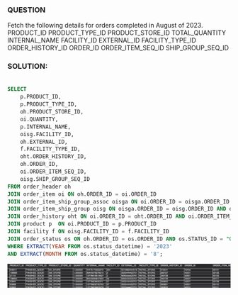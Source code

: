 ### QUESTION

Fetch the following details for orders completed in August of 2023.
    PRODUCT_ID
    PRODUCT_TYPE_ID
    PRODUCT_STORE_ID 
    TOTAL_QUANTITY
    INTERNAL_NAME 
    FACILITY_ID
    EXTERNAL_ID 
    FACILITY_TYPE_ID 
    ORDER_HISTORY_ID 
    ORDER_ID
    ORDER_ITEM_SEQ_ID
    SHIP_GROUP_SEQ_ID


### SOLUTION:

```sql

SELECT
	p.PRODUCT_ID,
	p.PRODUCT_TYPE_ID,
	oh.PRODUCT_STORE_ID,
	oi.QUANTITY,
	p.INTERNAL_NAME,
	oisg.FACILITY_ID,
	oh.EXTERNAL_ID,
	f.FACILITY_TYPE_ID,
	oht.ORDER_HISTORY_ID,
	oh.ORDER_ID,
	oi.ORDER_ITEM_SEQ_ID,
	oisg.SHIP_GROUP_SEQ_ID 
FROM order_header oh
JOIN order_item oi ON oh.ORDER_ID = oi.ORDER_ID
JOIN order_item_ship_group_assoc oisga ON oi.ORDER_ID = oisga.ORDER_ID AND oi.ORDER_ITEM_SEQ_ID = oisga.ORDER_ITEM_SEQ_ID 
JOIN order_item_ship_group oisg ON oisga.ORDER_ID = oisg.ORDER_ID AND oisga.SHIP_GROUP_SEQ_ID = oisg.SHIP_GROUP_SEQ_ID 
JOIN order_history oht ON oi.ORDER_ID = oht.ORDER_ID AND oi.ORDER_ITEM_SEQ_ID = oht.ORDER_ITEM_SEQ_ID 
JOIN product p  ON oi.PRODUCT_ID = p.PRODUCT_ID 
JOIN facility f ON oisg.FACILITY_ID = f.FACILITY_ID
JOIN order_status os ON oh.ORDER_ID = os.ORDER_ID AND os.STATUS_ID = "ORDER_COMPLETED"
WHERE EXTRACT(YEAR FROM os.status_datetime) = '2023' 
AND EXTRACT(MONTH FROM os.status_datetime) = '8';


```
![Alt text](image.png)
